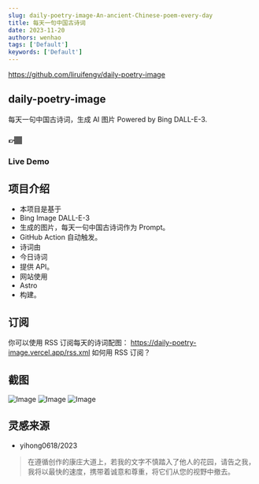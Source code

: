 ```yaml
---
slug: daily-poetry-image-An-ancient-Chinese-poem-every-day
title: 每天一句中国古诗词
date: 2023-11-20
authors: wenhao
tags: ['Default']
keywords: ['Default']
---
```

https://github.com/liruifengv/daily-poetry-image 

## daily-poetry-image

<!-- truncate -->

每天一句中国古诗词，生成 AI 图片 Powered by Bing DALL-E-3. 
### 👉🏽 
### Live Demo

## 项目介绍

<!-- truncate -->

- 本项目是基于 
- Bing Image DALL-E-3
-  生成的图片，每天一句中国古诗词作为 Prompt。
- GitHub Action 自动触发。
- 诗词由
- 今日诗词
- 提供 API。
- 网站使用 
- Astro
-  构建。
## 订阅

<!-- truncate -->

你可以使用 RSS 订阅每天的诗词配图： https://daily-poetry-image.vercel.app/rss.xml 
如何用 RSS 订阅？ 
## 截图

<!-- truncate -->

![Image](https://prod-files-secure.s3.us-west-2.amazonaws.com/b0012720-ccd1-41ef-9ca9-02f55a45f30f/f6fe4ec4-ef52-4c95-862c-edc4d108e221/01.png?X-Amz-Algorithm=AWS4-HMAC-SHA256&X-Amz-Content-Sha256=UNSIGNED-PAYLOAD&X-Amz-Credential=AKIAT73L2G45HZZMZUHI%2F20231125%2Fus-west-2%2Fs3%2Faws4_request&X-Amz-Date=20231125T071958Z&X-Amz-Expires=3600&X-Amz-Signature=84b93f63034069fd53a697df675a5ccdd1496238de4c33880061e76a86a2966d&X-Amz-SignedHeaders=host&x-id=GetObject)
![Image](https://prod-files-secure.s3.us-west-2.amazonaws.com/b0012720-ccd1-41ef-9ca9-02f55a45f30f/4e4602d8-79b7-41c6-80bc-50ec6233c49c/02.png?X-Amz-Algorithm=AWS4-HMAC-SHA256&X-Amz-Content-Sha256=UNSIGNED-PAYLOAD&X-Amz-Credential=AKIAT73L2G45HZZMZUHI%2F20231125%2Fus-west-2%2Fs3%2Faws4_request&X-Amz-Date=20231125T071958Z&X-Amz-Expires=3600&X-Amz-Signature=5ebd2fb2a0084b670af96e59ebde03378be2c30c18f8ae585ae717516009e152&X-Amz-SignedHeaders=host&x-id=GetObject)
![Image](https://prod-files-secure.s3.us-west-2.amazonaws.com/b0012720-ccd1-41ef-9ca9-02f55a45f30f/995f5201-c80c-4598-863b-4528b87f3e25/03.png?X-Amz-Algorithm=AWS4-HMAC-SHA256&X-Amz-Content-Sha256=UNSIGNED-PAYLOAD&X-Amz-Credential=AKIAT73L2G45HZZMZUHI%2F20231125%2Fus-west-2%2Fs3%2Faws4_request&X-Amz-Date=20231125T071958Z&X-Amz-Expires=3600&X-Amz-Signature=57f283c5bb303791138c2deb7fde0c45fdbc33fe3d03b34721fcdc25a85a4f3a&X-Amz-SignedHeaders=host&x-id=GetObject)
## 灵感来源

<!-- truncate -->

- yihong0618/2023



 > 在遵循创作的康庄大道上，若我的文字不慎踏入了他人的花园，请告之我，我将以最快的速度，携带着诚意和尊重，将它们从您的视野中撤去。
